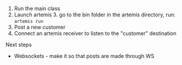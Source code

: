 1. Run the main class
2. Launch artemis
   3. go to the bin folder in the artemis directory, run: `artemis run`
4. Post a new customer
5. Connect an artemis receiver to listen to the "customer" destination 

Next steps
- Websockets - make it so that posts are made through WS